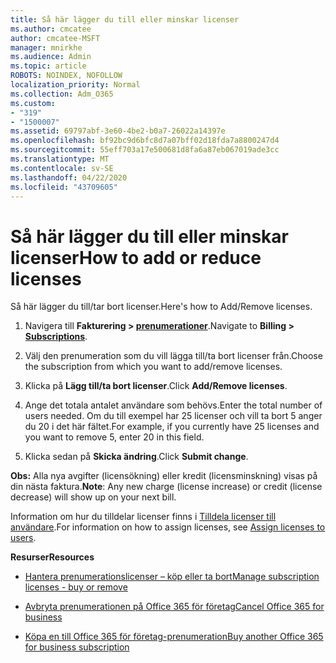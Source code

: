 ```yaml
---
title: Så här lägger du till eller minskar licenser
ms.author: cmcatee
author: cmcatee-MSFT
manager: mnirkhe
ms.audience: Admin
ms.topic: article
ROBOTS: NOINDEX, NOFOLLOW
localization_priority: Normal
ms.collection: Adm_O365
ms.custom:
- "319"
- "1500007"
ms.assetid: 69797abf-3e60-4be2-b0a7-26022a14397e
ms.openlocfilehash: bf92bc9d6bfc8d7a07bff02d18fda7a8800247d4
ms.sourcegitcommit: 55eff703a17e500681d8fa6a87eb067019ade3cc
ms.translationtype: MT
ms.contentlocale: sv-SE
ms.lasthandoff: 04/22/2020
ms.locfileid: "43709605"
---
```

# <a name="how-to-add-or-reduce-licenses"></a><span data-ttu-id="46662-102">Så här lägger du till eller minskar licenser</span><span class="sxs-lookup"><span data-stu-id="46662-102">How to add or reduce licenses</span></span>

<span data-ttu-id="46662-103">Så här lägger du till/tar bort licenser.</span><span class="sxs-lookup"><span data-stu-id="46662-103">Here's how to Add/Remove licenses.</span></span>
  
1. <span data-ttu-id="46662-104">Navigera till **Fakturering > [prenumerationer](https://portal.office.com/adminportal/home#/subscriptions)**.</span><span class="sxs-lookup"><span data-stu-id="46662-104">Navigate to **Billing > [Subscriptions](https://portal.office.com/adminportal/home#/subscriptions)**.</span></span>

2. <span data-ttu-id="46662-105">Välj den prenumeration som du vill lägga till/ta bort licenser från.</span><span class="sxs-lookup"><span data-stu-id="46662-105">Choose the subscription from which you want to add/remove licenses.</span></span>

3. <span data-ttu-id="46662-106">Klicka på **Lägg till/ta bort licenser**.</span><span class="sxs-lookup"><span data-stu-id="46662-106">Click **Add/Remove licenses**.</span></span>

4. <span data-ttu-id="46662-107">Ange det totala antalet användare som behövs.</span><span class="sxs-lookup"><span data-stu-id="46662-107">Enter the total number of users needed.</span></span> <span data-ttu-id="46662-108">Om du till exempel har 25 licenser och vill ta bort 5 anger du 20 i det här fältet.</span><span class="sxs-lookup"><span data-stu-id="46662-108">For example, if you currently have 25 licenses and you want to remove 5, enter 20 in this field.</span></span>

5. <span data-ttu-id="46662-109">Klicka sedan på **Skicka ändring**.</span><span class="sxs-lookup"><span data-stu-id="46662-109">Click **Submit change**.</span></span>

<span data-ttu-id="46662-110">**Obs:** Alla nya avgifter (licensökning) eller kredit (licensminskning) visas på din nästa faktura.</span><span class="sxs-lookup"><span data-stu-id="46662-110">**Note**: Any new charge (license increase) or credit (license decrease) will show up on your next bill.</span></span>

<span data-ttu-id="46662-111">Information om hur du tilldelar licenser finns i [Tilldela licenser till användare](https://docs.microsoft.com/microsoft-365/admin/manage/assign-licenses-to-users).</span><span class="sxs-lookup"><span data-stu-id="46662-111">For information on how to assign licenses, see [Assign licenses to users](https://docs.microsoft.com/microsoft-365/admin/manage/assign-licenses-to-users).</span></span>

 <span data-ttu-id="46662-112">**Resurser**</span><span class="sxs-lookup"><span data-stu-id="46662-112">**Resources**</span></span>
  
- [<span data-ttu-id="46662-113">Hantera prenumerationslicenser – köp eller ta bort</span><span class="sxs-lookup"><span data-stu-id="46662-113">Manage subscription licenses - buy or remove</span></span>](https://docs.microsoft.com/microsoft-365/commerce/licenses/buy-licenses)

- [<span data-ttu-id="46662-114">Avbryta prenumerationen på Office 365 för företag</span><span class="sxs-lookup"><span data-stu-id="46662-114">Cancel Office 365 for business</span></span>](https://support.office.com/article/Cancel-Office-365-for-business-b1bc0bef-4608-4601-813a-cdd9f746709a)

- [<span data-ttu-id="46662-115">Köpa en till Office 365 för företag-prenumeration</span><span class="sxs-lookup"><span data-stu-id="46662-115">Buy another Office 365 for business subscription</span></span>](https://support.office.com/article/Buy-another-Office-365-for-business-subscription-fab3b86c-3359-4042-8692-5d4dc7550b7c)
